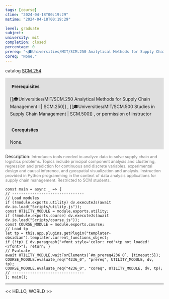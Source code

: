 ```yaml
---
tags: [course]
ctime: "2024-04-18T00:19:29"
mstime: "2024-04-18T00:19:29"

level: graduate
subject: 
university: mit
completion: closed
percentage: 0
prereq: "<🎓Universities/MIT/SCM.250 Analytical Methods for Supply Chain Management I> , <🎓Universities/MIT/SCM.500 Studies in Supply Chain Management> , or permission of instructor"
coreq: "None."
---
```


catalog [SCM.254](http://student.mit.edu/catalog/mSCMa.html#SCM.254)

<span style="display: block; padding: 15px; background-color: rgb(100, 100, 100, 0.2);"><font id="m_prereq4236_0" style="display: block; font-family: Arial, sans-serif; font-weight: bold; padding: 5px">Prerequisites</font><br><span id="prereq4236_0">[[🎓Universities/MIT/SCM.250 Analytical Methods for Supply Chain Management I | SCM.250]] , [[🎓Universities/MIT/SCM.500 Studies in Supply Chain Management | SCM.500]] , or permission of instructor</span></span>
<span style="display: block; padding: 15px; background-color: rgb(100, 100, 100, 0.2);"><font id="m_coreq4236_0" style="display: block; font-family: Arial, sans-serif; font-weight: bold; padding: 5px">Corequisites</font><br><span id="coreq4236_0">None.</span></span>

<font style="">Description:</font>
<font style="color: grey; font-size: 0.8rem;">Introduces tools needed to analyze data to solve supply chain and logistics problems. Topics include principal component analysis and clustering, regression and prediction for continuous and discrete variables, experimental design and causal inference, and geospatial visualization and analysis. Instruction provided in Python programming in the context of data analysis applications for supply chain management. Restricted to SCM students.</font>

```dataviewjs
const main = async _ => {
// --------------------------------
// Load modules
if (!module.exports.utility) dv.executeJs(await dv.io.load("Scripts/utility.js"));
const UTILITY_MODULE = module.exports.utility;
if (!module.exports.course) dv.executeJs(await dv.io.load("Scripts/course.js"));
const COURSE_MODULE = module.exports.course;
// Load tp
let tp = this.app.plugins.getPlugin("templater-obsidian").templater.current_functions_object;
if (!tp) { dv.paragraph("<font style='color: red'>tp not loaded!</font>"); return; }
// Evaluate
await UTILITY_MODULE.waitForElements(`#m_prereq4236_0`, {timeout:5});
COURSE_MODULE.evaluate_req("4236_0", "prereq", UTILITY_MODULE, dv, tp);
COURSE_MODULE.evaluate_req("4236_0", "coreq", UTILITY_MODULE, dv, tp);
// --------------------------------
}; main();
```

---

<< HELLO, WORLD >>
